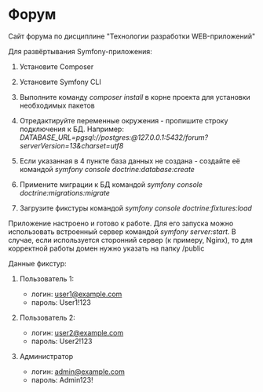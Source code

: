 # Форум
Сайт форума по дисциплине "Технологии разработки WEB-приложений"

Для развёртывания Symfony-приложения:

1. Установите Composer

2. Установите Symfony CLI

3. Выполните команду *composer install* в корне проекта для установки необходимых пакетов

4. Отредактируйте переменные окружения - пропишите строку подключения к БД. Например: *DATABASE_URL=pgsql://postgres:@127.0.0.1:5432/forum?serverVersion=13&charset=utf8*

5. Если указанная в 4 пункте база данных не создана - создайте её командой *symfony console doctrine:database:create*

6. Примените миграции к БД командой *symfony console doctrine:migrations:migrate*

7. Загрузите фикстуры командой *symfony console doctrine:fixtures:load*

Приложение настроено и готово к работе. Для его запуска можно использовать встроенный сервер командой *symfony server:start*. В случае, если используется
сторонний сервер (к примеру, Nginx), то для корректной работы домен нужно указать на папку /public

Данные фикстур:
1. Пользователь 1:
    - логин: user1@example.com
    - пароль: User1!123

2. Пользователь 2:
   - логин: user2@example.com
   - пароль: User2!123

2. Администратор
    - логин: admin@example.com
    - пароль: Admin123!